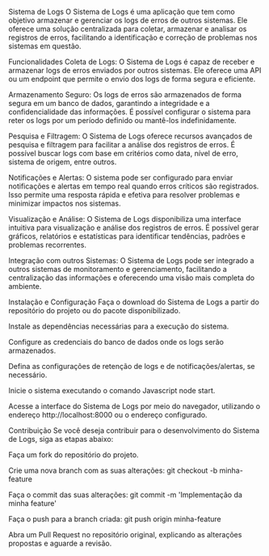 Sistema de Logs
O Sistema de Logs é uma aplicação que tem como objetivo armazenar e gerenciar os logs de erros de outros sistemas. Ele oferece uma solução centralizada para coletar, armazenar e analisar os registros de erros, facilitando a identificação e correção de problemas nos sistemas em questão.

Funcionalidades
Coleta de Logs: O Sistema de Logs é capaz de receber e armazenar logs de erros enviados por outros sistemas. Ele oferece uma API ou um endpoint que permite o envio dos logs de forma segura e eficiente.

Armazenamento Seguro: Os logs de erros são armazenados de forma segura em um banco de dados, garantindo a integridade e a confidencialidade das informações. É possível configurar o sistema para reter os logs por um período definido ou mantê-los indefinidamente.

Pesquisa e Filtragem: O Sistema de Logs oferece recursos avançados de pesquisa e filtragem para facilitar a análise dos registros de erros. É possível buscar logs com base em critérios como data, nível de erro, sistema de origem, entre outros.

Notificações e Alertas: O sistema pode ser configurado para enviar notificações e alertas em tempo real quando erros críticos são registrados. Isso permite uma resposta rápida e efetiva para resolver problemas e minimizar impactos nos sistemas.

Visualização e Análise: O Sistema de Logs disponibiliza uma interface intuitiva para visualização e análise dos registros de erros. É possível gerar gráficos, relatórios e estatísticas para identificar tendências, padrões e problemas recorrentes.

Integração com outros Sistemas: O Sistema de Logs pode ser integrado a outros sistemas de monitoramento e gerenciamento, facilitando a centralização das informações e oferecendo uma visão mais completa do ambiente.

Instalação e Configuração
Faça o download do Sistema de Logs a partir do repositório do projeto ou do pacote disponibilizado.

Instale as dependências necessárias para a execução do sistema.

Configure as credenciais do banco de dados onde os logs serão armazenados.

Defina as configurações de retenção de logs e de notificações/alertas, se necessário.

Inicie o sistema executando o comando Javascript node start.

Acesse a interface do Sistema de Logs por meio do navegador, utilizando o endereço http://localhost:8000 ou o endereço configurado.

Contribuição
Se você deseja contribuir para o desenvolvimento do Sistema de Logs, siga as etapas abaixo:

Faça um fork do repositório do projeto.

Crie uma nova branch com as suas alterações: git checkout -b minha-feature

Faça o commit das suas alterações: git commit -m 'Implementação da minha feature'

Faça o push para a branch criada: git push origin minha-feature

Abra um Pull Request no repositório original, explicando as alterações propostas e aguarde a revisão.
